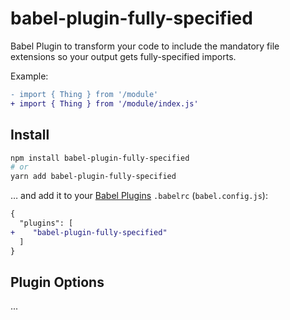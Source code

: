 # babel-plugin-fully-specified

Babel Plugin to transform your code to include the mandatory file extensions so your output gets fully-specified imports.

Example:

```diff
- import { Thing } from '/module'
+ import { Thing } from '/module/index.js'
```

## Install

```bash
npm install babel-plugin-fully-specified
# or
yarn add babel-plugin-fully-specified
```

… and add it to your [Babel Plugins](https://babeljs.io/docs/en/plugins/) `.babelrc` (`babel.config.js`):

```diff
{
  "plugins": [
+    "babel-plugin-fully-specified"
  ]
}
```

## Plugin Options

...
